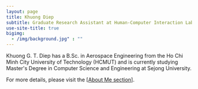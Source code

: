 ```yaml
---
layout: page
title: Khuong Diep
subtitle: Graduate Research Assistant at Human-Computer Interaction Lab, Sejong University, South Korea
use-site-title: true
bigimg:
  - /img/background.jpg" : ""
---
```


Khuong G. T. Diep has a B.Sc. in Aerospace Engineering from the Ho Chi Minh City University of Technology (HCMUT) and is currently studying Master's Degree in Computer Science and Engineering at Sejong University.

For more details, please visit the [[About Me section](https://khuongdiep911.github.io/aboutme/)].
